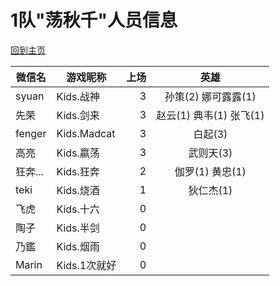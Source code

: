 # 1队"荡秋千"人员信息
[回到主页](README.md)

|微信名   |   游戏昵称   | 上场 | 英雄 |
|--------|-------------|---:|:------:|
|syuan   | Kids.战神    | 3 | 孙策(2) 娜可露露(1)  |
|先荣    | Kids.剑来    | 3 | 赵云(1) 典韦(1) 张飞(1) |
|fenger  | Kids.Madcat | 3 |白起(3)   |
|高亮    | Kids.嬴荡    | 3|武则天(3) |
|狂奔... |Kids.狂奔     | 2|伽罗(1) 黄忠(1)  |
|teki    | Kids.烧酒    | 1 |狄仁杰(1)|
|飞虎    | Kids.十六    | 0 ||
|陶子    | Kids.半剑    | 0||
|乃鑑    | Kids.烟雨    | 0||
|Marin   | Kids.1次就好 | 0 ||
